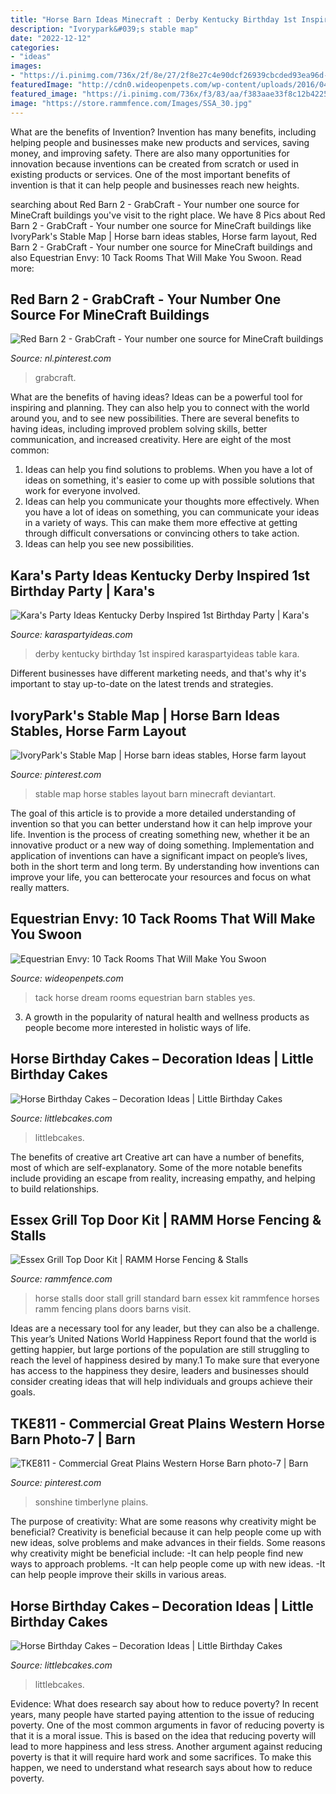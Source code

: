 ```yaml
---
title: "Horse Barn Ideas Minecraft : Derby Kentucky Birthday 1st Inspired Karaspartyideas Table Kara"
description: "Ivorypark&#039;s stable map"
date: "2022-12-12"
categories:
- "ideas"
images:
- "https://i.pinimg.com/736x/2f/8e/27/2f8e27c4e90dcf26939cbcded93ea96d--sims-.jpg"
featuredImage: "http://cdn0.wideopenpets.com/wp-content/uploads/2016/04/tack-room-9.jpg"
featured_image: "https://i.pinimg.com/736x/f3/83/aa/f383aae33f8c12b4225e1b222d77abb7.jpg"
image: "https://store.rammfence.com/Images/SSA_30.jpg"
---
```



What are the benefits of Invention?
Invention has many benefits, including helping people and businesses make new products and services, saving money, and improving safety. There are also many opportunities for innovation because inventions can be created from scratch or used in existing products or services. One of the most important benefits of invention is that it can help people and businesses reach new heights.

	

		
searching about Red Barn 2 - GrabCraft - Your number one source for MineCraft buildings you've visit to the right place. We have 8 Pics about Red Barn 2 - GrabCraft - Your number one source for MineCraft buildings like IvoryPark&#039;s Stable Map | Horse barn ideas stables, Horse farm layout, Red Barn 2 - GrabCraft - Your number one source for MineCraft buildings and also Equestrian Envy: 10 Tack Rooms That Will Make You Swoon. Read more:
		
    
## Red Barn 2 - GrabCraft - Your Number One Source For MineCraft Buildings

<img loading=lazy src="https://i.pinimg.com/736x/5b/2c/2a/5b2c2a01c076438d6e254c9546f77269.jpg" onerror="this.onerror=null;this.src='https://tse2.mm.bing.net/th?id=OIP.IyqzixzfWNCBmNeB0DVkqgHaIR&amp;pid=15.1';" alt="Red Barn 2 - GrabCraft - Your number one source for MineCraft buildings">

_Source: nl.pinterest.com_

>grabcraft. 

	

What are the benefits of having ideas?
Ideas can be a powerful tool for inspiring and planning. They can also help you to connect with the world around you, and to see new possibilities. There are several benefits to having ideas, including improved problem solving skills, better communication, and increased creativity. Here are eight of the most common: 
1. Ideas can help you find solutions to problems. When you have a lot of ideas on something, it's easier to come up with possible solutions that work for everyone involved.
2. Ideas can help you communicate your thoughts more effectively. When you have a lot of ideas on something, you can communicate your ideas in a variety of ways. This can make them more effective at getting through difficult conversations or convincing others to take action. 
3. Ideas can help you see new possibilities.

    
## Kara&#039;s Party Ideas Kentucky Derby Inspired 1st Birthday Party | Kara&#039;s

<img loading=lazy src="http://karaspartyideas.com/wp-content/uploads/2018/06/Kentucky-Derby-Inspired-1st-Birthday-Party-via-Karas-Party-Ideas-KarasPartyIdeas.com27.jpeg" onerror="this.onerror=null;this.src='https://tse1.mm.bing.net/th?id=OIP.-ONq10yMp6zacCBhpH75pAHaLF&amp;pid=15.1';" alt="Kara&#039;s Party Ideas Kentucky Derby Inspired 1st Birthday Party | Kara&#039;s">

_Source: karaspartyideas.com_

>derby kentucky birthday 1st inspired karaspartyideas table kara. 

	

Different businesses have different marketing needs, and that's why it's important to stay up-to-date on the latest trends and strategies.

    
## IvoryPark&#039;s Stable Map | Horse Barn Ideas Stables, Horse Farm Layout

<img loading=lazy src="https://i.pinimg.com/736x/2f/8e/27/2f8e27c4e90dcf26939cbcded93ea96d--sims-.jpg" onerror="this.onerror=null;this.src='https://tse3.mm.bing.net/th?id=OIP.nG9VYs0QS7867PcFnh0gaQHaF5&amp;pid=15.1';" alt="IvoryPark&#039;s Stable Map | Horse barn ideas stables, Horse farm layout">

_Source: pinterest.com_

>stable map horse stables layout barn minecraft deviantart. 

	

The goal of this article is to provide a more detailed understanding of invention so that you can better understand how it can help improve your life.
Invention is the process of creating something new, whether it be an innovative product or a new way of doing something. Implementation and application of inventions can have a significant impact on people’s lives, both in the short term and long term. By understanding how inventions can improve your life, you can betterocate your resources and focus on what really matters.

    
## Equestrian Envy: 10 Tack Rooms That Will Make You Swoon

<img loading=lazy src="http://cdn0.wideopenpets.com/wp-content/uploads/2016/04/tack-room-9.jpg" onerror="this.onerror=null;this.src='https://tse3.mm.bing.net/th?id=OIP.lSa6X-yIwJ7zO1ZOCD-YhQHaJ4&amp;pid=15.1';" alt="Equestrian Envy: 10 Tack Rooms That Will Make You Swoon">

_Source: wideopenpets.com_

>tack horse dream rooms equestrian barn stables yes. 

	

3. A growth in the popularity of natural health and wellness products as people become more interested in holistic ways of life. 

    
## Horse Birthday Cakes – Decoration Ideas | Little Birthday Cakes

<img loading=lazy src="https://www.littlebcakes.com/wp-content/uploads/2014/01/Horse-Cake.jpg" onerror="this.onerror=null;this.src='https://tse1.mm.bing.net/th?id=OIP.LOc9CLZn8-_-RQsqNsn4UwHaHO&amp;pid=15.1';" alt="Horse Birthday Cakes – Decoration Ideas | Little Birthday Cakes">

_Source: littlebcakes.com_

>littlebcakes. 

	

The benefits of creative art
Creative art can have a number of benefits, most of which are self-explanatory. Some of the more notable benefits include providing an escape from reality, increasing empathy, and helping to build relationships.

    
## Essex Grill Top Door Kit | RAMM Horse Fencing &amp; Stalls

<img loading=lazy src="https://store.rammfence.com/Images/SSA_30.jpg" onerror="this.onerror=null;this.src='https://tse4.mm.bing.net/th?id=OIP.lVlPBGkQxlFqrxSA93S_dQHaHa&amp;pid=15.1';" alt="Essex Grill Top Door Kit | RAMM Horse Fencing &amp; Stalls">

_Source: rammfence.com_

>horse stalls door stall grill standard barn essex kit rammfence horses ramm fencing plans doors barns visit. 

	

Ideas are a necessary tool for any leader, but they can also be a challenge. This year’s United Nations World Happiness Report found that the world is getting happier, but large portions of the population are still struggling to reach the level of happiness desired by many.1 To make sure that everyone has access to the happiness they desire, leaders and businesses should consider creating ideas that will help individuals and groups achieve their goals.

    
## TKE811 - Commercial Great Plains Western Horse Barn Photo-7 | Barn

<img loading=lazy src="https://i.pinimg.com/736x/f3/83/aa/f383aae33f8c12b4225e1b222d77abb7.jpg" onerror="this.onerror=null;this.src='https://tse1.mm.bing.net/th?id=OIP.RJCjluEwy8frcm2kIGP83QHaEK&amp;pid=15.1';" alt="TKE811 - Commercial Great Plains Western Horse Barn photo-7 | Barn">

_Source: pinterest.com_

>sonshine timberlyne plains. 

	

The purpose of creativity: What are some reasons why creativity might be beneficial?
Creativity is beneficial because it can help people come up with new ideas, solve problems and make advances in their fields. Some reasons why creativity might be beneficial include: 
-It can help people find new ways to approach problems. 
-It can help people come up with new ideas. 
-It can help people improve their skills in various areas.

    
## Horse Birthday Cakes – Decoration Ideas | Little Birthday Cakes

<img loading=lazy src="https://www.littlebcakes.com/wp-content/uploads/2014/01/Horse-Cakes.jpg" onerror="this.onerror=null;this.src='https://tse3.mm.bing.net/th?id=OIP.TokpmUsLakoOxujZIUz46wHaFj&amp;pid=15.1';" alt="Horse Birthday Cakes – Decoration Ideas | Little Birthday Cakes">

_Source: littlebcakes.com_

>littlebcakes. 

	

Evidence: What does research say about how to reduce poverty?
In recent years, many people have started paying attention to the issue of reducing poverty. One of the most common arguments in favor of reducing poverty is that it is a moral issue. This is based on the idea that reducing poverty will lead to more happiness and less stress. Another argument against reducing poverty is that it will require hard work and some sacrifices. To make this happen, we need to understand what research says about how to reduce poverty.

